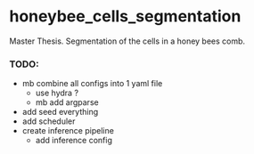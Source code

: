 # honeybee_cells_segmentation
Master Thesis. Segmentation of the cells in a honey bees comb.

### TODO:
- mb combine all configs into 1 yaml file
  - use hydra ?
  - mb add argparse
- add seed everything
- add scheduler
- create inference pipeline
  - add inference config